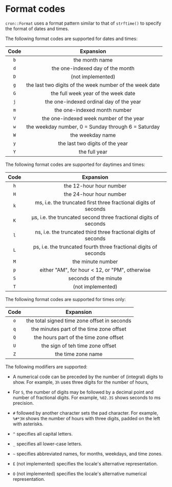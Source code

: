 # Format codes

`cron::Format` uses a format pattern similar to that of `strftime()` to specify
the format of dates and times.

The following format codes are supported for dates and times:

| Code | Expansion |
|:----:|:---------:|
| `b` | the month name |
| `d` | the one-indexed day of the month |
| `D` | (not implemented) |
| `g` | the last two digits of the week number of the week date |
| `G` | the full week year of the week date |
| `j` | the one-indexed ordinal day of the year |
| `m` | the one-indexed month number |
| `V` | the one-indexed week number of the year |
| `w` | the weekday number, 0 = Sunday through 6 = Saturday |
| `W` | the weekday name |
| `y` | the last two digits of the year |
| `Y` | the full year |

The following format codes are supported for daytimes and times:

| Code | Expansion |
|:----:|:---------:|
| `h` | the 12-hour hour number |
| `H` | the 24-hour hour number |
| `k` | ms, i.e. the truncated first three fractional digits of seconds |
| `K` | µs, i.e. the truncated second three fractional digits of seconds |
| `l` | ns, i.e. the truncated third three fractional digits of seconds |
| `L` | ps, i.e. the truncated fourth three fractional digits of seconds |
| `M` | the minute number |
| `p` | either "AM", for hour < 12, or "PM", otherwise |
| `S` | seconds of the minute |
| `T` | (not implemented) |

The following format codes are supported for times only:

| Code | Expansion |
|:----:|:---------:|
| `o` | the total signed time zone offset in seconds |
| `q` | the minutes part of the time zone offset |
| `Q` | the hours part of the time zone offset |
| `U` | the sign of teh time zone offset |
| `Z` | the time zone name |

The following modifiers are supported:

 * A numerical code can be preceded by the number of (integral) digits to show.
   For example, `3h` uses three digits for the number of hours,

 * For `S`, the number of digits may be followed by a decimal point and number
   of fractional digits.  For example, `%02.3S` shows seconds to ms precision.

 * `#` followed by another character sets the pad character.  For example,
   `%#*3H` shows the number of hours with three digits, padded on the left with
   asterisks.

 * `^` specifies all capital letters.

 * `_` specifies all lower-case letters.

 * `~` specifies abbreviated names, for months, weekdays, and time zones.

 * `E` (not implemented) specifies the locale's alternative representation.

 * `O` (not implemented) specifies the locale's alternative numerical
   representation.


